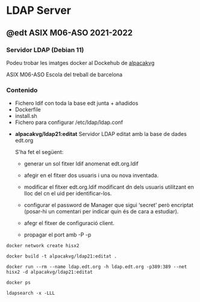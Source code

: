 # LDAP Server
## @edt ASIX M06-ASO 2021-2022
### Servidor LDAP (Debian 11)

Podeu trobar les imatges docker al Dockehub de [alpacakvg](https://hub.docker.com/u/alpacakvg/)

ASIX M06-ASO Escola del treball de barcelona

### Contenido

+ Fichero ldif con toda la base edt junta + añadidos
+ Dockerfile
+ install.sh
+ Fichero para configurar /etc/ldap/ldap.conf

* **alpacakvg/ldap21:editat** Servidor LDAP editat amb la base de dades edt.org 
  
  S'ha fet el següent:

	* generar un sol fitxer ldif anomenat edt.org.ldif

	* afegir en el fitxer dos usuaris i una ou nova inventada.

 	* modificar el fitxer edt.org.ldif  modificant dn dels usuaris utilitzant en lloc del cn el uid per identificar-los. 

	* configurar el password de Manager que sigui ‘secret’ però encriptat (posar-hi un comentari per indicar quin és de cara a estudiar).

	* afegr el fitxer de configuració client.

	* propagar el port amb -P  -p

```
docker network create hisx2

docker build -t alpacakvg/ldap21:editat .

docker run --rm --name ldap.edt.org -h ldap.edt.org -p389:389 --net hisx2 -d alpacakvg/ldap21:editat

docker ps

ldapsearch -x -LLL 
``` 


